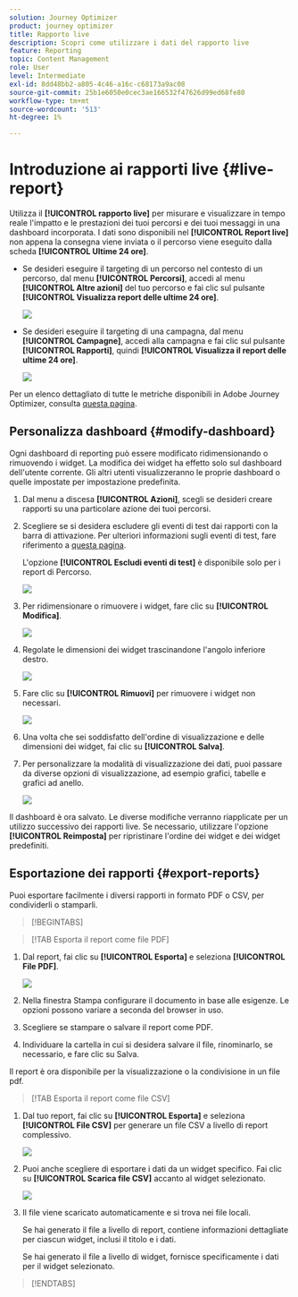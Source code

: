 ```yaml
---
solution: Journey Optimizer
product: journey optimizer
title: Rapporto live
description: Scopri come utilizzare i dati del rapporto live
feature: Reporting
topic: Content Management
role: User
level: Intermediate
exl-id: 8dd48bb2-a805-4c46-a16c-c68173a9ac08
source-git-commit: 25b1e6050e0cec3ae166532f47626d99ed68fe80
workflow-type: tm+mt
source-wordcount: '513'
ht-degree: 1%

---
```


# Introduzione ai rapporti live {#live-report}

Utilizza il **[!UICONTROL rapporto live]** per misurare e visualizzare in tempo reale l&#39;impatto e le prestazioni dei tuoi percorsi e dei tuoi messaggi in una dashboard incorporata. I dati sono disponibili nel **[!UICONTROL Report live]** non appena la consegna viene inviata o il percorso viene eseguito dalla scheda **[!UICONTROL Ultime 24 ore]**.

* Se desideri eseguire il targeting di un percorso nel contesto di un percorso, dal menu **[!UICONTROL Percorsi]**, accedi al menu **[!UICONTROL Altre azioni]** del tuo percorso e fai clic sul pulsante **[!UICONTROL Visualizza report delle ultime 24 ore]**.

  ![](assets/report_journey.png)

* Se desideri eseguire il targeting di una campagna, dal menu **[!UICONTROL Campagne]**, accedi alla campagna e fai clic sul pulsante **[!UICONTROL Rapporti]**, quindi **[!UICONTROL Visualizza il report delle ultime 24 ore]**.

  ![](assets/report_campaign.png)

Per un elenco dettagliato di tutte le metriche disponibili in Adobe Journey Optimizer, consulta [questa pagina](#list-of-components-live).

## Personalizza dashboard {#modify-dashboard}

Ogni dashboard di reporting può essere modificato ridimensionando o rimuovendo i widget. La modifica dei widget ha effetto solo sul dashboard dell&#39;utente corrente. Gli altri utenti visualizzeranno le proprie dashboard o quelle impostate per impostazione predefinita.

1. Dal menu a discesa **[!UICONTROL Azioni]**, scegli se desideri creare rapporti su una particolare azione dei tuoi percorsi.

1. Scegliere se si desidera escludere gli eventi di test dai rapporti con la barra di attivazione. Per ulteriori informazioni sugli eventi di test, fare riferimento a [questa pagina](../building-journeys/testing-the-journey.md).

   L&#39;opzione **[!UICONTROL Escludi eventi di test]** è disponibile solo per i report di Percorso.

   ![](assets/report_modify_6.png)

1. Per ridimensionare o rimuovere i widget, fare clic su **[!UICONTROL Modifica]**.

   ![](assets/report_modify_7.png)

1. Regolate le dimensioni dei widget trascinandone l&#39;angolo inferiore destro.

   ![](assets/report_modify_8.png)

1. Fare clic su **[!UICONTROL Rimuovi]** per rimuovere i widget non necessari.

   ![](assets/report_modify_9.png)

1. Una volta che sei soddisfatto dell&#39;ordine di visualizzazione e delle dimensioni dei widget, fai clic su **[!UICONTROL Salva]**.

1. Per personalizzare la modalità di visualizzazione dei dati, puoi passare da diverse opzioni di visualizzazione, ad esempio grafici, tabelle e grafici ad anello.

   ![](assets/report_modify_11.png)

Il dashboard è ora salvato. Le diverse modifiche verranno riapplicate per un utilizzo successivo dei rapporti live. Se necessario, utilizzare l&#39;opzione **[!UICONTROL Reimposta]** per ripristinare l&#39;ordine dei widget e dei widget predefiniti.

## Esportazione dei rapporti {#export-reports}

Puoi esportare facilmente i diversi rapporti in formato PDF o CSV, per condividerli o stamparli.

>[!BEGINTABS]

>[!TAB Esporta il report come file PDF]

1. Dal report, fai clic su **[!UICONTROL Esporta]** e seleziona **[!UICONTROL File PDF]**.

   ![](assets/export_6.png)

1. Nella finestra Stampa configurare il documento in base alle esigenze. Le opzioni possono variare a seconda del browser in uso.

1. Scegliere se stampare o salvare il report come PDF.

1. Individuare la cartella in cui si desidera salvare il file, rinominarlo, se necessario, e fare clic su Salva.

Il report è ora disponibile per la visualizzazione o la condivisione in un file pdf.

>[!TAB Esporta il report come file CSV]

1. Dal tuo report, fai clic su **[!UICONTROL Esporta]** e seleziona **[!UICONTROL File CSV]** per generare un file CSV a livello di report complessivo.

   ![](assets/export_4.png)

1. Puoi anche scegliere di esportare i dati da un widget specifico. Fai clic su **[!UICONTROL Scarica file CSV]** accanto al widget selezionato.

   ![](assets/export_5.png)

1. Il file viene scaricato automaticamente e si trova nei file locali.

   Se hai generato il file a livello di report, contiene informazioni dettagliate per ciascun widget, inclusi il titolo e i dati.

   Se hai generato il file a livello di widget, fornisce specificamente i dati per il widget selezionato.

>[!ENDTABS]
